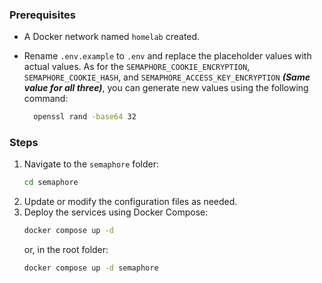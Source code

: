### Prerequisites
- A Docker network named `homelab` created.

- Rename `.env.example` to `.env` and replace the placeholder values with actual values.
  As for the `SEMAPHORE_COOKIE_ENCRYPTION`, `SEMAPHORE_COOKIE_HASH`, and `SEMAPHORE_ACCESS_KEY_ENCRYPTION` ***(Same value for all three)***, you can generate new values using the following command:
  ```bash
    openssl rand -base64 32
    ```

### Steps
1. Navigate to the `semaphore` folder:
    ```bash
    cd semaphore
    ```
2. Update or modify the configuration files as needed.
3. Deploy the services using Docker Compose:
    ```bash
    docker compose up -d
    ```
    or, in the root folder:
    ```bash
    docker compose up -d semaphore
    ```
